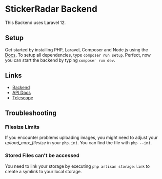 # StickerRadar Backend

This Backend uses Laravel 12.

## Setup

Get started by installing PHP, Laravel, Composer and Node.js using the [Docs](https://laravel.com/docs/12.x/installation).
To setup all dependencies, type `composer run setup`.
Perfect, now you can start the backend by typing `composer run dev`.

## Links

- [Backend](https://stickerradar.maishai.de)
- [API Docs](https://stickerradar.maishai.de/docs/api)
- [Telescope](https://stickerradar.maishai.de/telescope)

## Troubleshooting

### Filesize Limits

If you encounter problems uploading images, you might need to adjust your _upload_max_filesize_ in your `php.ini`.
You can find the file with `php --ini`.

### Stored Files can't be accessed

You need to link your storage by executing `php artisan storage:link` to create a symlink to your local storage.
